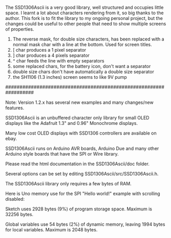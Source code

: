 The SSD1306Ascii is a very good library, well structured and occupies little space.
I learnt a lot about characters rendering from it, so big thanks to the author.
This fork is to fit the library to my ongoing personal project, but the changes could be useful to other people that need to show multiple screens of properties.

1. The reverse mask, for double size characters, has been replaced with a normal mask char with a line at the bottom. Used for screen titles.
2. \[ char produces a 1 pixel separator
3. ] char produces a 4 pixels separator
4. ^ char feeds the line with empty separators
5. some replaced chars, for the battery icon, don't want a separator
6. double size chars don't have automatically a double size separator
7. the SH1106 (1.3 inches) screen seems to like 9V pump

##################################################################

Note: Version 1.2.x has several new examples and many changes/new features.

SSD1306Ascii is an unbuffered character only library for small OLED
displays like the Adafruit 1.3" and 0.96" Monochrome displays.

Many low cost OLED displays with SSD1306 controllers are available on ebay.

SSD1306Ascii runs on Arduino AVR boards, Arduino Due and many other
Arduino style boards that have the SPI or Wire library.

Please read the html documentation in the SSD1306Ascii/doc folder.

Several options can be set by editing SSD1306Ascii/src/SSD1306Ascii.h.

The SSD1306Ascii library only requires a few bytes of RAM.

Here is Uno memory use for the SPI "Hello world!" example with
scrolling disabled:

Sketch uses 2928 bytes (9%) of program storage space. Maximum is 32256 bytes.

Global variables use 54 bytes (2%) of dynamic memory, leaving 1994 bytes for local variables. Maximum is 2048 bytes.







